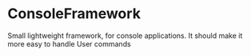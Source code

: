 # ConsoleFramework
Small lightweight framework, for console applications. It should make it more easy to handle User commands
